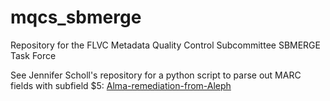 # mqcs_sbmerge
Repository for the FLVC Metadata Quality Control Subcommittee SBMERGE Task Force

See Jennifer Scholl's repository for a python script to parse out MARC fields with subfield $5: [Alma-remediation-from-Aleph](https://github.com/gem3092/Alma-remediation-from-Aleph)
